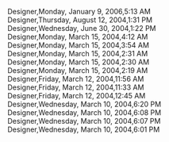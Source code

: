 ﻿Designer,Monday, January 9, 2006,5:13 AM  Designer,Thursday, August 12, 2004,1:31 PM  Designer,Wednesday, June 30, 2004,1:22 PM  Designer,Monday, March 15, 2004,4:12 AM  Designer,Monday, March 15, 2004,3:54 AM  Designer,Monday, March 15, 2004,2:31 AM  Designer,Monday, March 15, 2004,2:30 AM  Designer,Monday, March 15, 2004,2:19 AM  Designer,Friday, March 12, 2004,11:56 AM  Designer,Friday, March 12, 2004,11:33 AM  Designer,Friday, March 12, 2004,12:45 AM  Designer,Wednesday, March 10, 2004,6:20 PM  Designer,Wednesday, March 10, 2004,6:08 PM  Designer,Wednesday, March 10, 2004,6:07 PM  Designer,Wednesday, March 10, 2004,6:01 PM